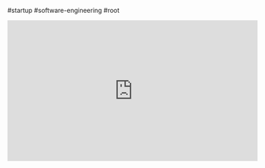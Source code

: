 #startup #software-engineering #root 

<iframe width="560" height="315" src="https://www.youtube.com/embed/Cf6CHpLbf5w?si=ZjsaRstDfxQnEiL7" title="YouTube video player" frameborder="0" allow="accelerometer; autoplay; clipboard-write; encrypted-media; gyroscope; picture-in-picture; web-share" referrerpolicy="strict-origin-when-cross-origin" allowfullscreen></iframe>
